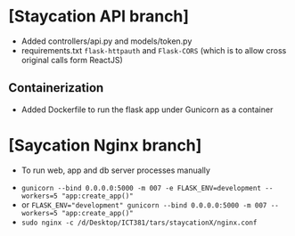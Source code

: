 # [Staycation API branch]

- Added controllers/api.py and models/token.py
- requirements.txt `flask-httpauth` and `Flask-CORS` (which is to allow cross original calls form ReactJS)

## Containerization

- Added Dockerfile to run the flask app under Gunicorn as a container


# [Saycation Nginx branch]

- To run web, app and db server processes manually
  
* `gunicorn --bind 0.0.0.0:5000 -m 007 -e FLASK_ENV=development --workers=5 "app:create_app()"` 
* or `FLASK_ENV="development" gunicorn --bind 0.0.0.0:5000 -m 007 --workers=5 "app:create_app()"`
* `sudo nginx -c /d/Desktop/ICT381/tars/staycationX/nginx.conf`
